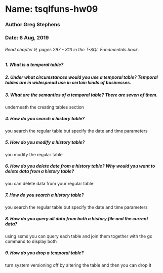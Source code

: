 # Name: tsqlfuns-hw09
### Author Greg Stephens
### Date: 6 Aug, 2019

###### Read chapter 9, pages 297 - 313 in the T-SQL Fundmentals book.

##### 1. What is a temporal table?


##### 2. Under what circumstances would you use a temporal table? Temporal tables are in widespread use in certain kinds of businesses.


##### 3. What are the semantics of a temporal table? There are seven of them.
underneath the creating tables section

##### 4. How do you search a history table?
you search the regular table but specify the date and time parameters

##### 5. How do you modify a history table?
you modify the regular table

##### 6. How do you delete date from a history table? Why would you want to delete data from a history table?
you can delete data from your regular table

##### 7. How do you search a history table?
you search the regular table but specify the date and time parameters

##### 8. How do you query all data from both a history file and the current data?
using ssms you can query each table and join them together with the go command to display both

##### 9. How do you drop a temporal table?
turn system versioning off by altering the table and then you can drop it
